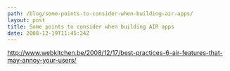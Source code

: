 ```yaml
---
path: /blog/some-points-to-consider-when-building-air-apps/
layout: post
title: Some points to consider when building AIR apps
date: 2008-12-19T11:45:24Z
---
```


<a href="http://www.webkitchen.be/2008/12/17/best-practices-6-air-features-that-may-annoy-your-users/">http://www.webkitchen.be/2008/12/17/best-practices-6-air-features-that-may-annoy-your-users/</a>
